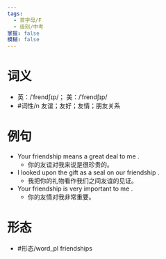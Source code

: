 ```yaml
---
tags:
  - 首字母/F
  - 级别/中考
掌握: false
模糊: false
---
```

# 词义
- 英：/ˈfrendʃɪp/； 美：/ˈfrendʃɪp/
- #词性/n  友谊；友好；友情；朋友关系
# 例句
- Your friendship means a great deal to me .
	- 你的友谊对我来说是很珍贵的。
- I looked upon the gift as a seal on our friendship .
	- 我把你的礼物看作我们之间友谊的见证。
- Your friendship is very important to me .
	- 你的友情对我非常重要。
# 形态
- #形态/word_pl friendships
